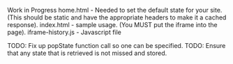 Work in Progress
home.html - Needed to set the default state for your site. (This should be static and have the appropriate headers to make it a cached response).
index.html - sample usage. (You MUST put the iframe into the page).
iframe-history.js - Javascript file

TODO: Fix up popState function call so one can be specified.
TODO: Ensure that any state that is retrieved is not missed and stored.